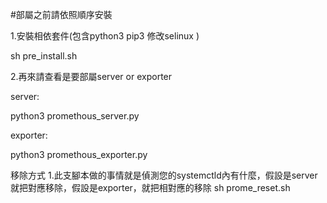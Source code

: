 #部屬之前請依照順序安裝

1.安裝相依套件(包含python3 pip3 修改selinux )

sh pre_install.sh

2.再來請查看是要部屬server or exporter

server:

python3 promethous_server.py

exporter:

python3 promethous_exporter.py



移除方式
1.此支腳本做的事情就是偵測您的systemctld內有什麼，假設是server就把對應移除，假設是exporter，就把相對應的移除
sh prome_reset.sh

